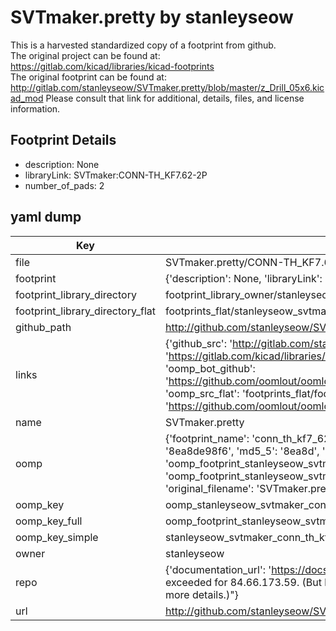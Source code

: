 # SVTmaker.pretty by stanleyseow  
This is a harvested standardized copy of a footprint from github.  
The original project can be found at:  
https://gitlab.com/kicad/libraries/kicad-footprints  
The original footprint can be found at:
http://gitlab.com/stanleyseow/SVTmaker.pretty/blob/master/z_Drill_05x6.kicad_mod
Please consult that link for additional, details, files, and license information.  
## Footprint Details
* description: None  
* libraryLink: SVTmaker:CONN-TH_KF7.62-2P  
* number_of_pads: 2  
## yaml dump  
| Key | Value |  
| --- | --- |  
| file | SVTmaker.pretty/CONN-TH_KF7.62-2P.kicad_mod |  
| footprint | {'description': None, 'libraryLink': 'SVTmaker:CONN-TH_KF7.62-2P', 'number_of_pads': 2} |  
| footprint_library_directory | footprint_library_owner/stanleyseow_SVTmaker.pretty |  
| footprint_library_directory_flat | footprints_flat/stanleyseow_svtmaker_conn_th_kf7_62_2p/working |  
| github_path | http://github.com/stanleyseow/SVTmaker.pretty/blob/master/CONN-TH_KF7.62-2P.kicad_mod |  
| links | {'github_src': 'http://gitlab.com/stanleyseow/SVTmaker.pretty/blob/master/z_Drill_05x6.kicad_mod', 'github_src_repo': 'https://gitlab.com/kicad/libraries/kicad-footprints', 'oomp_bot': 'footprints/stanleyseow_svtmaker_conn_th_kf7_62_2p/working', 'oomp_bot_github': 'https://github.com/oomlout/oomlout_oomp_footprint_bot/tree/main/footprints/stanleyseow_svtmaker_conn_th_kf7_62_2p/working', 'oomp_src_flat': 'footprints_flat/footprints_flat/stanleyseow_svtmaker_conn_th_kf7_62_2p/working', 'oomp_src_flat_github': 'https://github.com/oomlout/oomlout_oomp_footprint_src/tree/main/footprints_flat/stanleyseow_svtmaker_conn_th_kf7_62_2p/working'} |  
| name | SVTmaker.pretty |  
| oomp | {'footprint_name': 'conn_th_kf7_62_2p', 'library_name': 'svtmaker', 'md5': '8ea8de98f6c1a0fb0be822b3a0f62351', 'md5_10': '8ea8de98f6', 'md5_5': '8ea8d', 'md5_6': '8ea8de', 'oomp_key': 'oomp_stanleyseow_svtmaker_conn_th_kf7_62_2p', 'oomp_key_extra': 'oomp_footprint_stanleyseow_svtmaker_conn_th_kf7_62_2p', 'oomp_key_full': 'oomp_footprint_stanleyseow_svtmaker_conn_th_kf7_62_2p_8ea8de', 'oomp_key_simple': 'stanleyseow_svtmaker_conn_th_kf7_62_2p', 'original_filename': 'SVTmaker.pretty/CONN-TH_KF7.62-2P.kicad_mod', 'owner_name': 'stanleyseow'} |  
| oomp_key | oomp_stanleyseow_svtmaker_conn_th_kf7_62_2p |  
| oomp_key_full | oomp_footprint_stanleyseow_svtmaker_conn_th_kf7_62_2p |  
| oomp_key_simple | stanleyseow_svtmaker_conn_th_kf7_62_2p |  
| owner | stanleyseow |  
| repo | {'documentation_url': 'https://docs.github.com/rest/overview/resources-in-the-rest-api#rate-limiting', 'message': "API rate limit exceeded for 84.66.173.59. (But here's the good news: Authenticated requests get a higher rate limit. Check out the documentation for more details.)"} |  
| url | http://github.com/stanleyseow/SVTmaker.pretty |  

